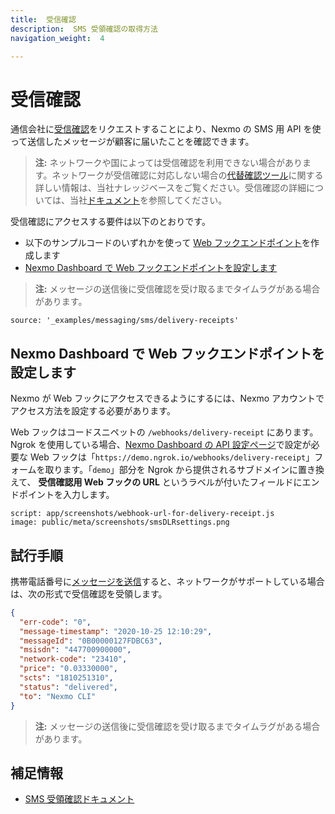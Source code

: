 ```yaml
---
title:  受信確認
description:  SMS 受領確認の取得方法
navigation_weight:  4

---
```



受信確認
====

通信会社に[受信確認](/messaging/sms/guides/delivery-receipts)をリクエストすることにより、Nexmo の SMS 用 API を使って送信したメッセージが顧客に届いたことを確認できます。

> **注:** ネットワークや国によっては受信確認を利用できない場合があります。ネットワークが受信確認に対応しない場合の[代替確認ツール](https://help.nexmo.com/hc/en-us/articles/204014863)に関する詳しい情報は、当社ナレッジベースをご覧ください。受信確認の詳細については、当社[ドキュメント](/messaging/sms/guides/delivery-receipts)を参照してください。

受信確認にアクセスする要件は以下のとおりです。

* 以下のサンプルコードのいずれかを使って [Web フックエンドポイント](/messaging/sms/code-snippets/before-you-begin#webhooks)を作成します
* [Nexmo Dashboard で Web フックエンドポイントを設定します](#configure-the-webhook-endpoint-in-your-nexmo-dashboard)

> **注:** メッセージの送信後に受信確認を受け取るまでタイムラグがある場合があります。

```code_snippets
source: '_examples/messaging/sms/delivery-receipts'
```

Nexmo Dashboard で Web フックエンドポイントを設定します
--------------------------------------

Nexmo が Web フックにアクセスできるようにするには、Nexmo アカウントでアクセス方法を設定する必要があります。

Web フックはコードスニペットの `/webhooks/delivery-receipt` にあります。Ngrok を使用している場合、[Nexmo Dashboard の API 設定ページ](https://dashboard.nexmo.com/settings)で設定が必要な Web フックは「`https://demo.ngrok.io/webhooks/delivery-receipt`」フォームを取ります。「`demo`」部分を Ngrok から提供されるサブドメインに置き換えて、 **受信確認用 Web フックの URL** というラベルが付いたフィールドにエンドポイントを入力します。

```screenshot
script: app/screenshots/webhook-url-for-delivery-receipt.js
image: public/meta/screenshots/smsDLRsettings.png
```

試行手順
----

携帯電話番号に[メッセージを送信](send-an-sms)すると、ネットワークがサポートしている場合は、次の形式で受信確認を受領します。

```json
{
  "err-code": "0",
  "message-timestamp": "2020-10-25 12:10:29",
  "messageId": "0B00000127FDBC63",
  "msisdn": "447700900000",
  "network-code": "23410",
  "price": "0.03330000",
  "scts": "1810251310",
  "status": "delivered",
  "to": "Nexmo CLI"
}
```

> **注:** メッセージの送信後に受信確認を受け取るまでタイムラグがある場合があります。

補足情報
----

* [SMS 受領確認ドキュメント](/messaging/sms/guides/delivery-receipts)

